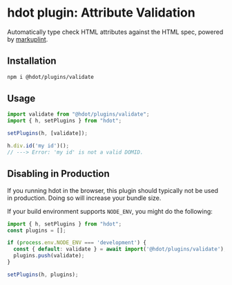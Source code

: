 # hdot plugin: Attribute Validation 

Automatically type check HTML attributes against the HTML spec, powered by [markuplint](https://github.com/markuplint/markuplint).

## Installation
```bash
npm i @hdot/plugins/validate
```

## Usage

```js
import validate from "@hdot/plugins/validate";
import { h, setPlugins } from "hdot";

setPlugins(h, [validate]);

h.div.id('my id')();
// ---> Error: 'my id' is not a valid DOMID.

```

## Disabling in Production

If you running hdot in the browser, this plugin should typically not be used in production. Doing so will increase your bundle size. 

If your build environment supports `NODE_ENV`, you might do the following:

```js
import { h, setPlugins } from "hdot";
const plugins = [];

if (process.env.NODE_ENV === 'development') {
  const { default: validate } = await import('@hdot/plugins/validate');
  plugins.push(validate);
}

setPlugins(h, plugins);
```